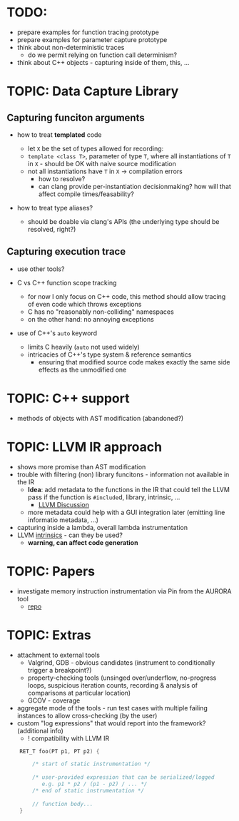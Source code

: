 # TODO:

* prepare examples for function tracing prototype
* prepare examples for parameter capture prototype
* think about non-deterministic traces
    * do we permit relying on function call determinism?
* think about C++ objects - capturing inside of them, this, ...

# TOPIC: Data Capture Library

## Capturing funciton arguments

* how to treat **templated** code
    * let `X` be the set of types allowed for recording:
    * `template <class T>`, parameter of type `T`, where all instantiations of `T` in `X` - should be OK with naive source modification
    * not all instantiations have `T` in `X` -> compilation errors
        * how to resolve?
        * can clang provide per-instantiation decisionmaking? how will that affect compile times/feasability?

* how to treat type aliases?
    * should be doable via clang's APIs (the underlying type should be resolved, right?)

## Capturing execution trace 

* use other tools?

* C vs C++ function scope tracking
    * for now I only focus on C++ code, this method should allow tracing of even code which throws exceptions
    * C has no "reasonably non-colliding" namespaces
    * on the other hand: no annoying exceptions

* use of C++'s `auto` keyword
    * limits C heavily (`auto` not used widely)
    * intricacies of C++'s type system & reference semantics
        * ensuring that modified source code makes exactly the same side effects as the unmodified one

# TOPIC: C++ support

* methods of objects with AST modification (abandoned?)

# TOPIC: LLVM IR approach

* shows more promise than AST modification
* trouble with filtering (non) library funcitons - information not available in the IR
    * **Idea**: add metadata to the functions in the IR that could tell the LLVM pass if the function is `#include`d, library, intrinsic, ...
        * [LLVM Discussion](https://discourse.llvm.org/t/how-to-distinguish-between-user-defined-function-in-a-program-and-library-functions/54401/7)
    * more metadata could help with a GUI integration later (emitting line informatio metadata, ...)
* capturing inside a lambda, overall lambda instrumentation
* LLVM [intrinsics](http://llvm.org/docs/LangRef.html#intrinsics) - can they be used?
    * **warning, can affect code generation**


# TOPIC: Papers

* investigate memory instruction instrumentation via Pin from the AURORA tool
    * [repo](https://github.com/RUB-SysSec/aurora)

# TOPIC: Extras
* attachment to external tools
    * Valgrind, GDB - obvious candidates (instrument to conditionally trigger a breakpoint?)
    * property-checking tools (unsinged over/underflow, no-progress loops, suspicious iteration counts, recording & analysis of comparisons at particular location)
    * GCOV - coverage
* aggregate mode of the tools - run test cases with multiple failing instances to allow cross-checking (by the user)
* custom "log expressions" that would report into the framework? (additional info) 
    * ! compatibility with LLVM IR
```c++
    RET_T foo(PT p1, PT p2) { 

        /* start of static instrumentation */
        
        /* user-provided expression that can be serialized/logged 
           e.g. p1 * p2 / (p1 - p2) / ... */
        /* end of static instrumentation */
        
        // function body...
    }
```

